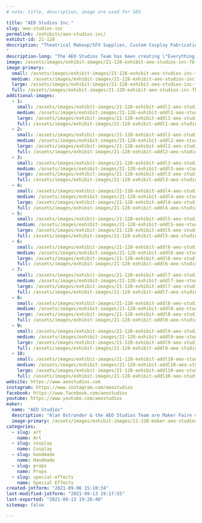 ```yaml
---
# note: title, description, image are used for SEO

title: "AEO Studios Inc."
slug: aeo-studios-inc
permalink: /exhibits/aeo-studios-inc/
exhibit-id: 21-128
description: "Theatrical Makeup/SFX Supplies, Custom Cosplay Fabrications, Horror Props, & More!
"
description-long: "The AEO Studios Team has been creating \"Everything from Demons to Divas\" for 25+ years for performers and stages around the world.  We specialize in Custom Creations of Cosplay accessories, prosthetics, and makeup ~ as well as Horror Props, Haunted Attraction Designs, SFX for Film and more!  With a retail showroom & Production Center in E Orlando, it is Halloween all year round at AEO."
image: /assets/images/exhibit-images/21-128-exhibit-aeo-studios-inc-fb-cover-071816-v1-large.jpg
image-primary: 
  small: /assets/images/exhibit-images/21-128-exhibit-aeo-studios-inc-fb-cover-071816-v1-small.jpg
  medium: /assets/images/exhibit-images/21-128-exhibit-aeo-studios-inc-fb-cover-071816-v1-medium.jpg
  large: /assets/images/exhibit-images/21-128-exhibit-aeo-studios-inc-fb-cover-071816-v1-large.jpg
  full: /assets/images/exhibit-images/21-128-exhibit-aeo-studios-inc-fb-cover-071816-v1-full.jpg
additional-images: 
  - 1:
    small: /assets/images/exhibit-images/21-128-exhibit-addl1-aeo-studios-inc-a-ii-52918-4-small.jpg
    medium: /assets/images/exhibit-images/21-128-exhibit-addl1-aeo-studios-inc-a-ii-52918-4-medium.jpg
    large: /assets/images/exhibit-images/21-128-exhibit-addl1-aeo-studios-inc-a-ii-52918-4-large.jpg
    full: /assets/images/exhibit-images/21-128-exhibit-addl1-aeo-studios-inc-a-ii-52918-4-full.jpg
  - 2:
    small: /assets/images/exhibit-images/21-128-exhibit-addl2-aeo-studios-inc-bam-1-logo-small.jpg
    medium: /assets/images/exhibit-images/21-128-exhibit-addl2-aeo-studios-inc-bam-1-logo-medium.jpg
    large: /assets/images/exhibit-images/21-128-exhibit-addl2-aeo-studios-inc-bam-1-logo-large.jpg
    full: /assets/images/exhibit-images/21-128-exhibit-addl2-aeo-studios-inc-bam-1-logo-full.jpg
  - 3:
    small: /assets/images/exhibit-images/21-128-exhibit-addl3-aeo-studios-inc-gorenaments-small.jpg
    medium: /assets/images/exhibit-images/21-128-exhibit-addl3-aeo-studios-inc-gorenaments-medium.jpg
    large: /assets/images/exhibit-images/21-128-exhibit-addl3-aeo-studios-inc-gorenaments-large.jpg
    full: /assets/images/exhibit-images/21-128-exhibit-addl3-aeo-studios-inc-gorenaments-full.jpg
  - 4:
    small: /assets/images/exhibit-images/21-128-exhibit-addl4-aeo-studios-inc-blonde-infected-head-2-small.jpg
    medium: /assets/images/exhibit-images/21-128-exhibit-addl4-aeo-studios-inc-blonde-infected-head-2-medium.jpg
    large: /assets/images/exhibit-images/21-128-exhibit-addl4-aeo-studios-inc-blonde-infected-head-2-large.jpg
    full: /assets/images/exhibit-images/21-128-exhibit-addl4-aeo-studios-inc-blonde-infected-head-2-full.jpg
  - 5:
    small: /assets/images/exhibit-images/21-128-exhibit-addl5-aeo-studios-inc-body-parts-small.jpg
    medium: /assets/images/exhibit-images/21-128-exhibit-addl5-aeo-studios-inc-body-parts-medium.jpg
    large: /assets/images/exhibit-images/21-128-exhibit-addl5-aeo-studios-inc-body-parts-large.jpg
    full: /assets/images/exhibit-images/21-128-exhibit-addl5-aeo-studios-inc-body-parts-full.jpg
  - 6:
    small: /assets/images/exhibit-images/21-128-exhibit-addl6-aeo-studios-inc-clear-resin-skull-1-small.jpg
    medium: /assets/images/exhibit-images/21-128-exhibit-addl6-aeo-studios-inc-clear-resin-skull-1-medium.jpg
    large: /assets/images/exhibit-images/21-128-exhibit-addl6-aeo-studios-inc-clear-resin-skull-1-large.jpg
    full: /assets/images/exhibit-images/21-128-exhibit-addl6-aeo-studios-inc-clear-resin-skull-1-full.jpg
  - 7:
    small: /assets/images/exhibit-images/21-128-exhibit-addl7-aeo-studios-inc-cosplay-scythe-small.png
    medium: /assets/images/exhibit-images/21-128-exhibit-addl7-aeo-studios-inc-cosplay-scythe-medium.png
    large: /assets/images/exhibit-images/21-128-exhibit-addl7-aeo-studios-inc-cosplay-scythe-large.png
    full: /assets/images/exhibit-images/21-128-exhibit-addl7-aeo-studios-inc-cosplay-scythe-full.png
  - 8:
    small: /assets/images/exhibit-images/21-128-exhibit-addl8-aeo-studios-inc-hells-soup-2-small.jpg
    medium: /assets/images/exhibit-images/21-128-exhibit-addl8-aeo-studios-inc-hells-soup-2-medium.jpg
    large: /assets/images/exhibit-images/21-128-exhibit-addl8-aeo-studios-inc-hells-soup-2-large.jpg
    full: /assets/images/exhibit-images/21-128-exhibit-addl8-aeo-studios-inc-hells-soup-2-full.jpg
  - 9:
    small: /assets/images/exhibit-images/21-128-exhibit-addl9-aeo-studios-inc-keychains-jewelry-small.jpg
    medium: /assets/images/exhibit-images/21-128-exhibit-addl9-aeo-studios-inc-keychains-jewelry-medium.jpg
    large: /assets/images/exhibit-images/21-128-exhibit-addl9-aeo-studios-inc-keychains-jewelry-large.jpg
    full: /assets/images/exhibit-images/21-128-exhibit-addl9-aeo-studios-inc-keychains-jewelry-full.jpg
  - 10:
    small: /assets/images/exhibit-images/21-128-exhibit-addl10-aeo-studios-inc-pair-small.jpg
    medium: /assets/images/exhibit-images/21-128-exhibit-addl10-aeo-studios-inc-pair-medium.jpg
    large: /assets/images/exhibit-images/21-128-exhibit-addl10-aeo-studios-inc-pair-large.jpg
    full: /assets/images/exhibit-images/21-128-exhibit-addl10-aeo-studios-inc-pair-full.jpg
website: https://www.aeostudios.com
instagram: https://www.instagram.com/aeostudios
facebook: https://www.facebook.com/aeostudios
youtube: https://www.youtube.com/aeostudios
maker: 
  name: "AEO Studios"
  description: "Alan Ostrander & the AEO Studios Team are Maker Faire veterens that have been making custom props/sfx/cosplay/makeup items for 25+ years.  We fabricate Halloween/Horror props, and all types of theatrical props & pieces.  We are also the distributors for all the major Theatrical Makeup/SFX Manufacturers."
  image-primary: /assets/images/exhibit-images/21-128-maker-aeo-studios-inc-logo-color-21-trans-bkgrd-medium.jpg
categories: 
  - slug: art
    name: Art
  - slug: cosplay
    name: Cosplay
  - slug: handmade
    name: Handmade
  - slug: props
    name: Props
  - slug: special-effects
    name: Special Effects
created-jotform: "2021-09-06 15:10:34"
last-modified-jotform: "2021-09-13 19:17:55"
last-exported: "2021-09-13 19:26:48"
sitemap: false

---
```

